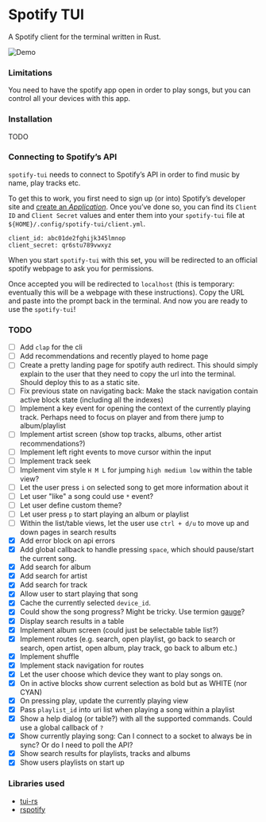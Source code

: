 # Spotify TUI

A Spotify client for the terminal written in Rust.

![Demo](https://user-images.githubusercontent.com/12150276/64544624-3a798480-d31f-11e9-8ecf-35e369563a26.gif)

### Limitations

You need to have the spotify app open in order to play songs, but you can control all your devices with this app.

### Installation

TODO

### Connecting to Spotify’s API

`spotify-tui` needs to connect to Spotify’s API in order to find music by
name, play tracks etc.

To get this to work, you first need to sign up (or into) Spotify’s
developer site and [create an _Application_][spotify-dev]. Once you’ve
done so, you can find its `Client ID` and `Client Secret` values and
enter them into your `spotify-tui` file at `${HOME}/.config/spotify-tui/client.yml`.

```
client_id: abc01de2fghijk345lmnop
client_secret: qr6stu789vwxyz
```

When you start `spotify-tui` with this set, you will be redirected to an official spotify webpage to ask you for permissions.

Once accepted you will be redirected to `localhost` (this is temporary: eventually this will be a webpage with these instructions). Copy the URL and paste into the prompt back in the terminal. And now you are ready to use the `spotify-tui`!

[spotify-dev]: https://developer.spotify.com/my-applications/#!/applications/create

### TODO

- [ ] Add `clap` for the cli
- [ ] Add recommendations and recently played to home page
- [ ] Create a pretty landing page for spotify auth redirect. This should simply explain to the user that they need to copy the url into the terminal. Should deploy this to as a static site.
- [ ] Fix previous state on navigating back: Make the stack navigation contain active block state (including all the indexes)
- [ ] Implement a key event for opening the context of the currently playing track. Perhaps need to focus on player and from there jump to album/playlist
- [ ] Implement artist screen (show top tracks, albums, other artist recommendations?)
- [ ] Implement left right events to move cursor within the input
- [ ] Implement track seek
- [ ] Implement vim style `H M L` for jumping `high medium low` within the table view?
- [ ] Let the user press `i` on selected song to get more information about it
- [ ] Let user "like" a song could use `*` event?
- [ ] Let user define custom theme?
- [ ] Let user press `p` to start playing an album or playlist
- [ ] Within the list/table views, let the user use `ctrl + d/u` to move up and down pages in search results
- [x] Add error block on api errors
- [x] Add global callback to handle pressing `space`, which should pause/start the current song.
- [x] Add search for album
- [x] Add search for artist
- [x] Add search for track
- [x] Allow user to start playing that song
- [x] Cache the currently selected `device_id`.
- [x] Could show the song progress? Might be tricky. Use termion [gauge](https://github.com/fdehau/tui-rs/blob/master/examples/gauge.rs)?
- [x] Display search results in a table
- [x] Implement album screen (could just be selectable table list?)
- [x] Implement routes (e.g. search, open playlist, go back to search or search, open artist, open album, play track, go back to album etc.)
- [x] Implement shuffle
- [x] Implement stack navigation for routes
- [x] Let the user choose which device they want to play songs on.
- [x] On in active blocks show current selection as bold but as WHITE (nor CYAN)
- [x] On pressing play, update the currently playing view
- [x] Pass `playlist_id` into uri list when playing a song within a playlist
- [x] Show a help dialog (or table?) with all the supported commands. Could use a global callback of `?`
- [x] Show currently playing song: Can I connect to a socket to always be in sync? Or do I need to poll the API?
- [x] Show search results for playlists, tracks and albums
- [x] Show users playlists on start up

### Libraries used

- [tui-rs](https://github.com/fdehau/tui-rs)
- [rspotify](https://github.com/ramsayleung/rspotify)
